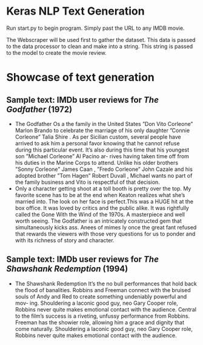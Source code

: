 # Keras NLP Text Generation

Run start.py to begin program.
Simply past the URL to any IMDB movie.

The Webscraper will be used first to gather the dataset.
This data is passed to the data processor to clean and make into a string.
This string is passed to the model to create the movie review.

# Showcase of text generation

## Sample text: IMDb user reviews for *The Godfather* (1972)

- The Godfather Os a the family in the United States ”Don Vito Corleone” Marlon Brando to celebrate the marriage of his only daughter ”Connie Corleone” Talia Shire . As per Sicilian custom, several people have arrived to ask him a personal favor knowing that he cannot refuse during this particular event. It’s also during this time that his youngest son ”Michael Corleone” Al Pacino ar- rives having taken time off from his duties in the Marine Corps to attend. Unlike his older brothers ”Sonny Corleone” James Caan , ”Fredo Corleone” John Cazale and his adopted brother ”Tom Hagen” Robert Duvall , Michael wants no part of the family business and Vito is respectful of that decision.
- Only a character getting shoot at a toll booth is pretty over the top. My favorite scene has to be at the end when Keaton realizes what she’s married into. The look on her face is perfect.This was a HUGE hit at the box office. It was loved by critics and the public alike. It was rightfully called the Gone With the Wind of the 1970s. A masterpiece and well worth seeing. The Godfather is an intricately constructed gem that simultaneously kicks ass. Anees of mimes ly once the great fant refused that rewards the viewers with those very questions for us to ponder and with its richness of story and character.

## Sample text: IMDb user reviews for *The Shawshank Redemption* (1994)

- The Shawshank Redemption It’s the no bull performances that hold back the flood of banalities. Robbins and Freeman connect with the bruised souls of Andy and Red to create something undeniably powerful and mov- ing. Shouldering a laconic good guy, neo Gary Cooper role, Robbins never quite makes emotional contact with the audience. Central to the film’s success is a riveting, unfussy performance from Robbins. Freeman has the showier role, allowing him a grace and dignity that come naturally. Shouldering a laconic good guy, neo Gary Cooper role, Robbins never quite makes emotional contact with the audience.
